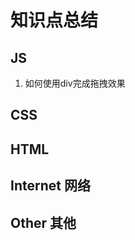 # 知识点总结


## JS
1. 如何使用div完成拖拽效果







## CSS





## HTML



## Internet 网络





## Other 其他











